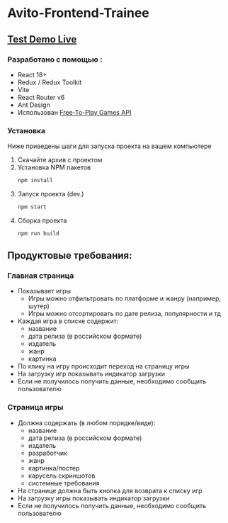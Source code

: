 # Avito-Frontend-Trainee
## [Test Demo Live](https://avito-trainee-test.vercel.app/)

### Разработано с помощью :
- React 18+
- Redux / Redux Toolkit
- Vite
- React Router v6
- Ant Design
- Использован [Free-To-Play Games API](https://www.freetogame.com/api-doc) 



### Установка
Ниже приведены шаги для запуска проекта на вашем компьютере
1. Скачайте архив с проектом
2. Установка NPM пакетов
   ```sh
   npm install
   ```
3. Запуск проекта (dev.)
   ```js
   npm start 
   ```
4. Сборка проекта
   ```js
   npm run build
   ```
## Продуктовые требования:
### Главная страница
- Показывает игры
  - Игры можно отфильтровать по платформе и жанру (например, шутер)
  - Игры можно отсортировать по дате релиза, популярности и тд
- Каждая игра в списке содержит:
  - название
  - дата релиза (в российском формате)
  - издатель
  - жанр
  - картинка
- По клику на игру происходит переход на страницу игры
- На загрузку игр показывать индикатор загрузки
- Если не получилось получить данные, необходимо сообщить пользователю
### Страница игры
- Должна содержать (в любом порядке/виде):
  - название
  - дата релиза (в российском формате)
  - издатель
  - разработчик
  - жанр
  - картинка/постер
  - карусель скриншотов
  - системные требования
- На странице должна быть кнопка для возврата к списку игр
- На загрузку игры показывать индикатор загрузки
- Если не получилось получить данные, необходимо сообщить пользователю



